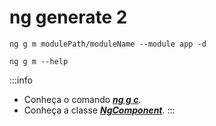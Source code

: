 # ng generate 2

```terminal
ng g m modulePath/moduleName --module app -d
```

```terminal title="Help"
ng g m --help
````

:::info
- Conheça o comando ***[ng g c](https://angular.io/cli/generate#component-command)***.
- Conheça a classe ***[NgComponent](https://angular.io/api/core/Component#description)***.
:::
